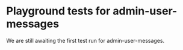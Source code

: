 # Playground tests for admin-user-messages
We are still awaiting the first test run for admin-user-messages.
